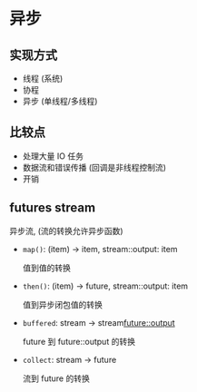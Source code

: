 # 异步

## 实现方式

- 线程 (系统)
- 协程
- 异步 (单线程/多线程)

## 比较点

- 处理大量 IO 任务
- 数据流和错误传播 (回调是非线程控制流)
- 开销

## futures stream

异步流, (流的转换允许异步函数)

- `map()`: (item) -> item, stream::output: item

  值到值的转换

- `then()`: (item) -> future<item>, stream::output: item

  值到异步闭包值的转换

- `buffered`: stream<future> -> stream<future::output>

  future 到 future::output 的转换

- `collect`: stream -> future

  流到 future 的转换
